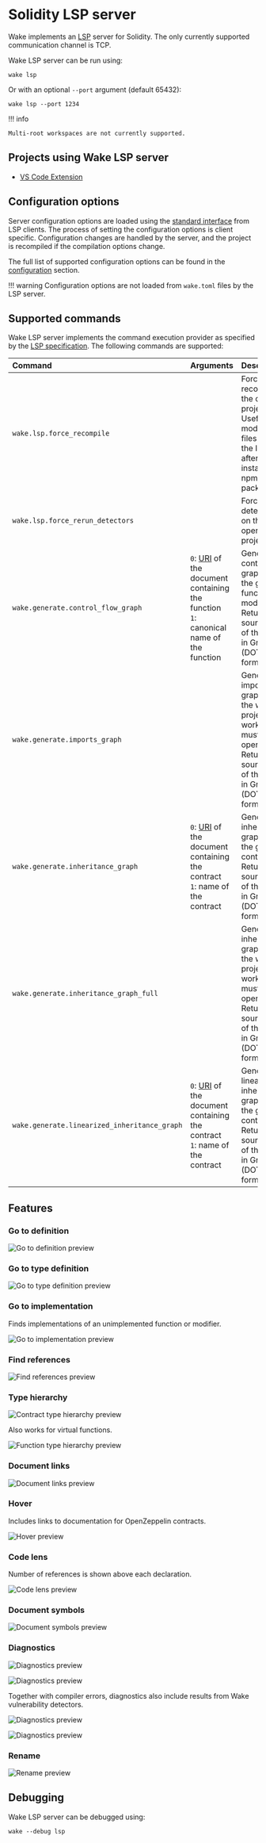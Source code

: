 # Solidity LSP server
Wake implements an [LSP](https://microsoft.github.io/language-server-protocol/) server for Solidity. The only currently supported communication channel is TCP.

Wake LSP server can be run using:
```shell
wake lsp
```

Or with an optional `--port` argument (default 65432):
```shell
wake lsp --port 1234
```

!!! info

    Multi-root workspaces are not currently supported.

## Projects using Wake LSP server
- [VS Code Extension](https://marketplace.visualstudio.com/items?itemName=AckeeBlockchain.tools-for-solidity)

## Configuration options
Server configuration options are loaded using the [standard interface](https://microsoft.github.io/language-server-protocol/specifications/lsp/3.17/specification/#workspace_configuration) from LSP clients. The process of setting the configuration options is client specific. Configuration changes are handled by the server, and the project is recompiled if the compilation options change.

The full list of supported configuration options can be found in the [configuration](configuration.md#configuration-options) section.

!!! warning
    Configuration options are not loaded from `wake.toml` files by the LSP server.

## Supported commands

Wake LSP server implements the command execution provider as specified by the [LSP specification](https://microsoft.github.io/language-server-protocol/specifications/lsp/3.17/specification/#workspace_executeCommand). The following commands are supported:

| Command                                                   | Arguments                                                                                                                                                                                  | Description                                                                                                                                     |
|:----------------------------------------------------------|:-------------------------------------------------------------------------------------------------------------------------------------------------------------------------------------------|:------------------------------------------------------------------------------------------------------------------------------------------------|
| <nobr>`wake.lsp.force_recompile`</nobr>                   |                                                                                                                                                                                            | Force recompile the opened project/files. Useful after modifying files outside the IDE (e.g. after installing npm packages).                    |
| <nobr>`wake.lsp.force_rerun_detectors`</nobr>             |                                                                                                                                                                                            | Force rerun detectors on the opened project/files.                                                                                              |
| <nobr>`wake.generate.control_flow_graph`</nobr>           | `0`: [URI](https://microsoft.github.io/language-server-protocol/specifications/lsp/3.17/specification/#uri) of the document containing the function<br>`1`: canonical name of the function | Generate a control flow graph for the given function or modifier. Returns the source code of the graph in Graphviz (DOT) format.                |
| <nobr>`wake.generate.imports_graph`</nobr>                |                                                                                                                                                                                            | Generate an imports graph for the whole project. A workspace must be opened. Returns the source code of the graph in Graphviz (DOT) format.     |
| <nobr>`wake.generate.inheritance_graph`</nobr>            | `0`: [URI](https://microsoft.github.io/language-server-protocol/specifications/lsp/3.17/specification/#uri) of the document containing the contract<br>`1`: name of the contract           | Generate an inheritance graph for the given contract. Returns the source code of the graph in Graphviz (DOT) format.                            |
| <nobr>`wake.generate.inheritance_graph_full`</nobr>       |                                                                                                                                                                                            | Generate an inheritance graph for the whole project. A workspace must be opened. Returns the source code of the graph in Graphviz (DOT) format. |
| <nobr>`wake.generate.linearized_inheritance_graph`</nobr> | `0`: [URI](https://microsoft.github.io/language-server-protocol/specifications/lsp/3.17/specification/#uri) of the document containing the contract<br>`1`: name of the contract           | Generate a linearized inheritance graph for the given contract. Returns the source code of the graph in Graphviz (DOT) format.                  |

## Features

### Go to definition

![Go to definition preview](images/lsp/go-to-definition.gif)

### Go to type definition

![Go to type definition preview](images/lsp/go-to-type-definition.gif)

### Go to implementation

Finds implementations of an unimplemented function or modifier.

![Go to implementation preview](images/lsp/go-to-implementation.gif)

### Find references

![Find references preview](images/lsp/find-references.gif)

### Type hierarchy

![Contract type hierarchy preview](images/lsp/contract-type-hierarchy.gif)

Also works for virtual functions.

![Function type hierarchy preview](images/lsp/function-type-hierarchy.gif)

### Document links

![Document links preview](images/lsp/document-links.gif)

### Hover

Includes links to documentation for OpenZeppelin contracts.

![Hover preview](images/lsp/hover.gif)

### Code lens

Number of references is shown above each declaration.

![Code lens preview](images/lsp/code-lens.png)

### Document symbols

![Document symbols preview](images/lsp/document-symbols.png)

### Diagnostics

![Diagnostics preview](images/lsp/diagnostics-1.gif)

![Diagnostics preview](images/lsp/diagnostics-2.png)

Together with compiler errors, diagnostics also include results from Wake vulnerability detectors.

![Diagnostics preview](images/lsp/diagnostics-3.png)

![Diagnostics preview](images/lsp/diagnostics-4.png)

### Rename

![Rename preview](images/lsp/rename.gif)

## Debugging

Wake LSP server can be debugged using:
```shell
wake --debug lsp
```
